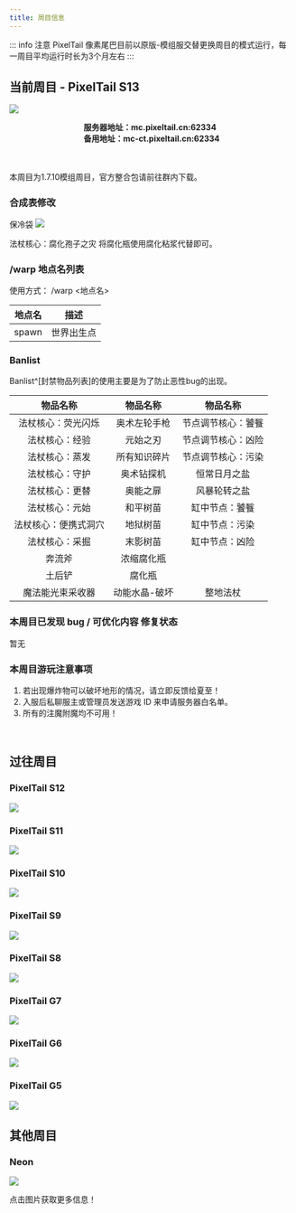 ```yaml
---
title: 周目信息
---
```


::: info 注意
PixelTail 像素尾巴目前以原版-模组服交替更换周目的模式运行，每一周目平均运行时长为3个月左右
:::

## 当前周目 - PixelTail S13

![](https://i.mji.rip/2023/09/28/e38ca306d3348c917de220b291eb9d9c.png)

<div style="width:autopx; text-align:center;">
    <div style="width:auto; *width:100px; margin:0 auto; display:inline-block;">
        <span style="width:auto; display:block; text-align:left;"><b>服务器地址：mc.pixeltail.cn:62334</b></span>
        <span style="width:auto; display:block; text-align:left;"><b>备用地址：mc-ct.pixeltail.cn:62334</b></span>
    </div>
</div>

<br>
<br>

本周目为1.7.10模组周目，官方整合包请前往群内下载。

### 合成表修改

保冷袋
![](https://i.mji.rip/2023/09/28/dee1578075ad9a9164fb8b89fc02fbde.png)

法杖核心：腐化孢子之灾
将腐化瓶使用腐化粘浆代替即可。

### /warp 地点名列表

使用方式： /warp <地点名>

|地点名|描述|
| :----------------: | :----------------: |
|spawn|世界出生点|

### Banlist

Banlist^[封禁物品列表]的使用主要是为了防止恶性bug的出现。

|物品名称|物品名称|物品名称|
| :----------------: | :----------------: |:----------------: |
|法杖核心：荧光闪烁|奥术左轮手枪|节点调节核心：饕餮|
|法杖核心：经验|元始之刃|节点调节核心：凶险|
|法杖核心：蒸发|所有知识碎片|节点调节核心：污染|
|法杖核心：守护|奥术钻探机|恒常日月之盐|
|法杖核心：更替|奥能之扉|风暴轮转之盐|
|法杖核心：元始|和平树苗|缸中节点：饕餮|
|法杖核心：便携式洞穴|地狱树苗|缸中节点：污染|
|法杖核心：采掘|末影树苗|缸中节点：凶险|
|奔流斧|浓缩腐化瓶||
|土后铲|腐化瓶||
|魔法能光束采收器|动能水晶-破坏|整地法杖|


### 本周目已发现 bug / 可优化内容 修复状态

<!---- 格式 -[] 内容 ----->
暂无

### 本周目游玩注意事项

1. 若出现爆炸物可以破坏地形的情况，请立即反馈给夏至！
1. 入服后私聊服主或管理员发送游戏 ID 来申请服务器白名单。
1. 所有的注魔附魔均不可用！


<br>

<!--
## 下一周目 - PixelTail S14

![]()

-->

## 过往周目

### PixelTail S12

![](https://ice.frostsky.com/2023/09/17/a9f6f75534d4c707053f2b09fbccebd5.png)

### PixelTail S11

![](https://ice.frostsky.com/2023/09/17/8c8ca1c105fa13299b375907c07bf030.png)

### PixelTail S10

![](https://ice.frostsky.com/2023/09/17/27f022e254fbbb71d979c45fb925e820.png)

### PixelTail S9

![](https://ice.frostsky.com/2023/09/17/953e02e8c8f741ec2833e56c021a2356.png)

### PixelTail S8

![](https://ice.frostsky.com/2023/09/17/1229a0af31d53dd0603fea7ce01572ab.png)

### PixelTail G7

![](https://ice.frostsky.com/2023/09/17/7711b061096cc098ddc37431182989e7.png)

### PixelTail G6

![](https://ice.frostsky.com/2023/09/17/c236f033de37d5967ab163a37020d30b.png)

### PixelTail G5

![](https://ice.frostsky.com/2023/09/17/ed5202e24f5771fb84b31674e3905b42.png)

<!--

### PixelTail G4

### PixelTail 3

### PixelTail 2

### PixelTail 1

-->

## 其他周目

### Neon

<AudioPlayer
  src="https://cn-oss-sd.c.tailnet.cn/wingmark_games/pixeltail/music/The%20Midnight%20-%20Endless%20Summer.mp3"
  title="The Midnight - Endless Summer"
  poster="https://ice.frostsky.com/2023/09/18/50557cb43d11d49a2c614f1710399a0f.jpeg"
/>

[![](https://ice.frostsky.com/2023/09/17/552891b8dc0c840aced3fdfed7ab2197.png)](/test/rr.md)

点击图片获取更多信息！